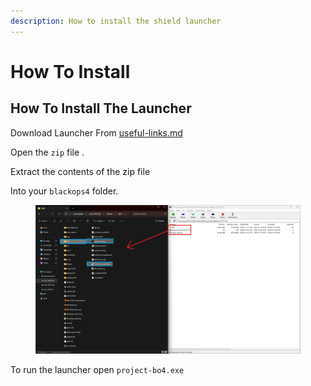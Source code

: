 ```yaml
---
description: How to install the shield launcher
---
```


# How To Install

## How To Install The Launcher

Download Launcher From [useful-links.md](../useful-infomation/useful-links.md "mention")

Open the `zip` file .

Extract the contents of the zip file&#x20;

Into your `blackops4` folder.



<figure><img src="../.gitbook/assets/Captura_de_pantalla_2024-01-18_163006.png" alt=""><figcaption></figcaption></figure>

To run the launcher open `project-bo4.exe`
